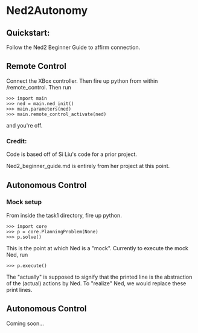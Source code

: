 # Ned2Autonomy

## Quickstart:
Follow the Ned2 Beginner Guide to affirm connection.

## Remote Control

Connect the XBox controller. Then fire up python from within /remote_control. Then run
```
>>> import main
>>> ned = main.ned_init()
>>> main.parameters(ned)
>>> main.remote_control_activate(ned)
```
and you're off.

### Credit:
Code is based off of Si Liu's code for a prior project.

Ned2_beginner_guide.md is entirely from her project at this point.

## Autonomous Control

### Mock setup
From inside the task1 directory, fire up python.
```
>>> import core
>>> p = core.PlanningProblem(None)
>>> p.solve()
```
This is the point at which Ned is a "mock". Currently to execute the mock Ned, run
```
>>> p.execute()
```
The "actually" is supposed to signify that the printed line is the abstraction of the (actual) actions by Ned. To "realize" Ned, we would replace these print lines.




## Autonomous Control
Coming soon...
